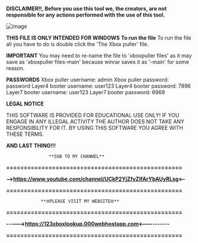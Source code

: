 **DISCLAIMER!!, Before you use this tool we, the creators, are not responsible for any actions performed with the use of this tool.**

![image](https://user-images.githubusercontent.com/117538886/206945592-5c56d490-4544-4228-b7e5-ef964ad5f87b.jpg)

**THIS FILE IS ONLY INTENDED FOR WINDOWS**
**To run the file**
To run the file all you have to do is double click the 'The Xbox puller' file.

**IMPORTANT**
You may need to re-name the file to 'xboxpuller files' as it may save as 'xboxpuller files-main' because winrar saves it as '-main' for some reason.

**PASSWORDS**
Xbox puller username: admin
Xbox puller password: password
Layer4 booter username: user123
Layer4 booter password: 7896
Layer7 booter username: user123
Layer7 booter password: 6969

**LEGAL NOTICE**

THIS SOFTWARE IS PROVIDED FOR EDUCATIONAL USE ONLY! IF YOU ENGAGE IN ANY ILLEGAL ACTIVITY THE AUTHOR DOES NOT TAKE ANY RESPONSIBILITY FOR IT. BY USING THIS SOFTWARE YOU AGREE WITH THESE TERMS.


**AND LAST THING!!!**

                    **SUB TO MY CHANNEL**
**==================================================**

**-->https://www.youtube.com/channel/UCkP2YjZfvZIfArYbAUyRLsg<--**

**==================================================**

                 **🌐PLEASE VISIT MY WEBSITE🌐**
**==================================================**

**----->https://123xboxlookup.000webhostapp.com<----------**

**==================================================**
